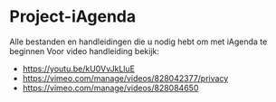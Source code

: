 # Project-iAgenda
Alle bestanden en handleidingen die u nodig hebt om met iAgenda te beginnen
Voor video handleiding bekijk:
- https://youtu.be/kU0VvJkLluE
- https://vimeo.com/manage/videos/828042377/privacy
- https://vimeo.com/manage/videos/828084650
